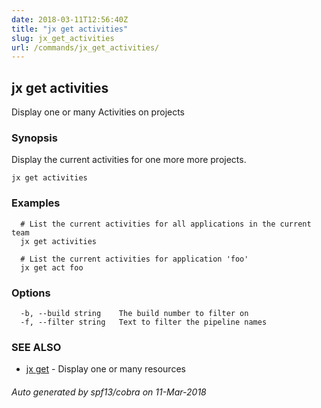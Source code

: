 ```yaml
---
date: 2018-03-11T12:56:40Z
title: "jx get activities"
slug: jx_get_activities
url: /commands/jx_get_activities/
---
```

## jx get activities

Display one or many Activities on projects

### Synopsis


Display the current activities for one more more projects.

```
jx get activities
```

### Examples

```
  # List the current activities for all applications in the current team
  jx get activities
  
  # List the current activities for application 'foo'
  jx get act foo
```

### Options

```
  -b, --build string    The build number to filter on
  -f, --filter string   Text to filter the pipeline names
```

### SEE ALSO
* [jx get](/commands/jx_get/)	 - Display one or many resources

###### Auto generated by spf13/cobra on 11-Mar-2018
